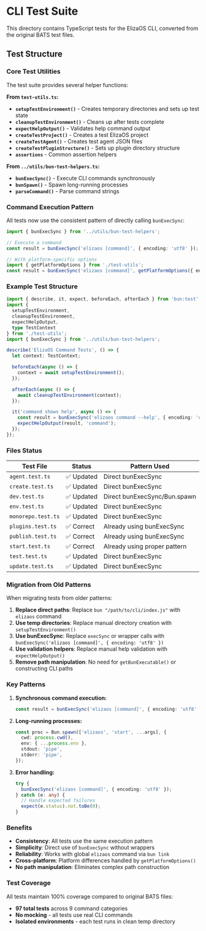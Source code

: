# CLI Test Suite

This directory contains TypeScript tests for the ElizaOS CLI, converted from the original BATS test files.

## Test Structure

### Core Test Utilities

The test suite provides several helper functions:

**From `test-utils.ts`:**
- **`setupTestEnvironment()`** - Creates temporary directories and sets up test state
- **`cleanupTestEnvironment()`** - Cleans up after tests complete
- **`expectHelpOutput()`** - Validates help command output
- **`createTestProject()`** - Creates a test ElizaOS project
- **`createTestAgent()`** - Creates test agent JSON files
- **`createTestPluginStructure()`** - Sets up plugin directory structure
- **`assertions`** - Common assertion helpers

**From `../utils/bun-test-helpers.ts`:**
- **`bunExecSync()`** - Execute CLI commands synchronously
- **`bunSpawn()`** - Spawn long-running processes
- **`parseCommand()`** - Parse command strings

### Command Execution Pattern

All tests now use the consistent pattern of directly calling `bunExecSync`:

```typescript
import { bunExecSync } from '../utils/bun-test-helpers';

// Execute a command
const result = bunExecSync('elizaos [command]', { encoding: 'utf8' });

// With platform-specific options
import { getPlatformOptions } from './test-utils';
const result = bunExecSync('elizaos [command]', getPlatformOptions({ encoding: 'utf8' }));
```

### Example Test Structure

```typescript
import { describe, it, expect, beforeEach, afterEach } from 'bun:test';
import {
  setupTestEnvironment,
  cleanupTestEnvironment,
  expectHelpOutput,
  type TestContext
} from './test-utils';
import { bunExecSync } from '../utils/bun-test-helpers';

describe('ElizaOS Command Tests', () => {
  let context: TestContext;

  beforeEach(async () => {
    context = await setupTestEnvironment();
  });

  afterEach(async () => {
    await cleanupTestEnvironment(context);
  });

  it('command shows help', async () => {
    const result = bunExecSync('elizaos command --help', { encoding: 'utf8' });
    expectHelpOutput(result, 'command');
  });
});
```

### Files Status

| Test File          | Status        | Pattern Used                |
| ------------------ | ------------- | --------------------------- |
| `agent.test.ts`    | ✅ Updated    | Direct bunExecSync          |
| `create.test.ts`   | ✅ Updated    | Direct bunExecSync          |
| `dev.test.ts`      | ✅ Updated    | Direct bunExecSync/Bun.spawn|
| `env.test.ts`      | ✅ Updated    | Direct bunExecSync          |
| `monorepo.test.ts` | ✅ Updated    | Direct bunExecSync          |
| `plugins.test.ts`  | ✅ Correct    | Already using bunExecSync   |
| `publish.test.ts`  | ✅ Correct    | Already using bunExecSync   |
| `start.test.ts`    | ✅ Correct    | Already using proper pattern|
| `test.test.ts`     | ✅ Updated    | Direct bunExecSync          |
| `update.test.ts`   | ✅ Updated    | Direct bunExecSync          |

### Migration from Old Patterns

When migrating tests from older patterns:

1. **Replace direct paths**: Replace `bun "/path/to/cli/index.js"` with `elizaos` command
2. **Use temp directories**: Replace manual directory creation with `setupTestEnvironment()`
3. **Use bunExecSync**: Replace `execSync` or wrapper calls with `bunExecSync('elizaos [command]', { encoding: 'utf8' })`
4. **Use validation helpers**: Replace manual help validation with `expectHelpOutput()`
5. **Remove path manipulation**: No need for `getBunExecutable()` or constructing CLI paths

### Key Patterns

1. **Synchronous command execution:**
   ```typescript
   const result = bunExecSync('elizaos [command]', { encoding: 'utf8' });
   ```

2. **Long-running processes:**
   ```typescript
   const proc = Bun.spawn(['elizaos', 'start', ...args], {
     cwd: process.cwd(),
     env: { ...process.env },
     stdout: 'pipe',
     stderr: 'pipe',
   });
   ```

3. **Error handling:**
   ```typescript
   try {
     bunExecSync('elizaos [command]', { encoding: 'utf8' });
   } catch (e: any) {
     // Handle expected failures
     expect(e.status).not.toBe(0);
   }
   ```

### Benefits

- **Consistency**: All tests use the same execution pattern
- **Simplicity**: Direct use of `bunExecSync` without wrappers
- **Reliability**: Works with global `elizaos` command via `bun link`
- **Cross-platform**: Platform differences handled by `getPlatformOptions()`
- **No path manipulation**: Eliminates complex path construction

### Test Coverage

All tests maintain 100% coverage compared to original BATS files:

- **97 total tests** across 9 command categories
- **No mocking** - all tests use real CLI commands
- **Isolated environments** - each test runs in clean temp directory